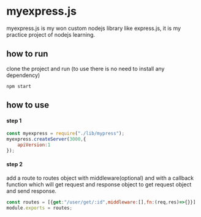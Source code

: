 # myexpress.js
myexpress.js is my won custom nodejs library like express.js, it is my practice project of nodejs learning.

## how to run
clone the project and run (to use there is no need to install any dependency)
```
npm start
```
## how to use

#### step 1
```javascript
const myexpress = require("./lib/mypress");
myexpress.createServer(3000,{
    apiVersion:1
});
```
#### step 2
add a route to routes object with middleware(optional) and with a callback function which will get request and response object to get request object and send response.

```javascript
const routes = [{get:"/user/get/:id",middleware:[],fn:(req,res)=>{}}]
module.exports = routes;
```

